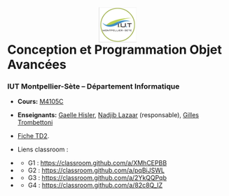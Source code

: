 # <img src="iut.png" width="17%" style="margin:auto;display:block;"/> Conception et Programmation Objet Avancées 
### IUT Montpellier-Sète – Département Informatique
* **Cours:** [M4105C](https://github.com/IUTInfoMontpSete-M4105C/Ressources)
* **Enseignants:** [Gaelle Hisler](mailto:gaelle.Hisler@umontpellier.fr), [Nadjib Lazaar](mailto:nadjib.lazaar@umontpellier.fr) (responsable), [Gilles Trombettoni](mailto:gilles.trombettoni@lirmm.fr) 
* [Fiche TD2](TD2.pdf).

* Liens classroom : 
* * G1 : https://classroom.github.com/a/XMhCEPBB
* * G2 : https://classroom.github.com/a/pqBiJSWL
* * G3 : https://classroom.github.com/a/2YkQQPqb
* * G4 : https://classroom.github.com/a/82c8Q_IZ

